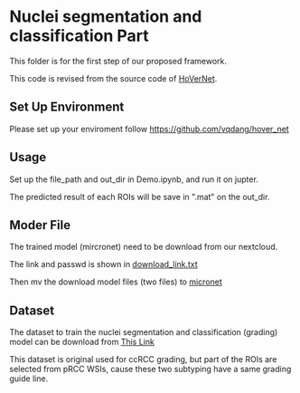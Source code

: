 # Nuclei segmentation and classification Part

This folder is for the first step of our proposed framework.

This code is revised from the source code of [HoVerNet](https://github.com/vqdang/hover_net).

## Set Up Environment
Please set up your enviroment follow https://github.com/vqdang/hover_net

## Usage
Set up the file_path and out_dir in Demo.ipynb, and run it on jupter.

The predicted result of each ROIs will be save in ".mat" on the out_dir.

## Moder File
The trained model (mircronet) need to be download from our nextcloud.

The link and passwd is shown in [download_link.txt](https://github.com/ZeyuGaoAi/Instance_based_Vision_Transformer/blob/master/nuclei_seg_cls_infer/micronet/download_link.txt)

Then mv the download model files (two files) to [micronet](https://github.com/ZeyuGaoAi/Instance_based_Vision_Transformer/tree/master/nuclei_seg_cls_infer/micronet)

## Dataset
The dataset to train the nuclei segmentation and classification (grading) model can be download from [This Link](https://dataset.chenli.group/home/ccrcc-grading)

This dataset is original used for ccRCC grading, but part of the ROIs are selected from pRCC WSIs, cause these two subtyping have a same grading guide line.
